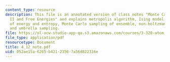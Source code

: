 ```yaml
---
content_type: resource
description: This file is an annotated version of class notes "Monte Carlo Simulation
  II and Free Energies" and explains metropolis algorithm, Ising model, Legendre transform
  of energy and entropy, Monte Carlo sampling of ensemble, non-boltzmann sampling,
  and umbrella sampling.
file: https://ol-ocw-studio-app-qa.s3.amazonaws.com/courses/3-320-atomistic-computer-modeling-of-materials-sma-5107-spring-2005/052ae15a6265b42123567a56d822316e_4_12_note.pdf
file_type: application/pdf
resourcetype: Document
title: 4_12_note.pdf
uid: 052ae15a-6265-b421-2356-7a56d822316e
---
```

